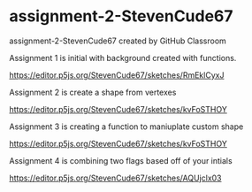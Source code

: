 # assignment-2-StevenCude67
assignment-2-StevenCude67 created by GitHub Classroom

Assignment 1 is initial with background created with functions.

https://editor.p5js.org/StevenCude67/sketches/RmEklCyxJ


Assignment 2 is create a shape from vertexes 

https://editor.p5js.org/StevenCude67/sketches/kvFoSTHOY


Assignment 3 is creating a function to maniuplate custom shape

https://editor.p5js.org/StevenCude67/sketches/kvFoSTHOY


Assignment 4 is combining two flags based off of your intials

https://editor.p5js.org/StevenCude67/sketches/AQUjclx03
